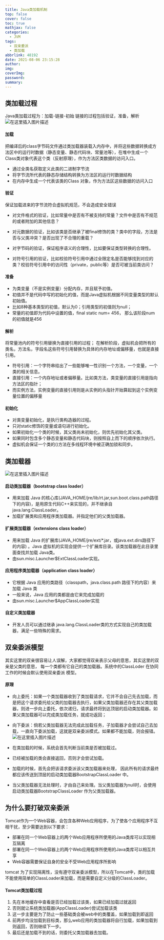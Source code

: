 ```yaml
---
title: Java类加载机制
top: false
cover: false
toc: true
mathjax: false
categories:
  - JVM
tags:
  - 双亲委派
  - 类加载
abbrlink: 48192
date: 2021-08-06 23:15:28
author:
img:
coverImg:
password:
summary:
---
```


## 类加载过程
Java类加载过程为：加载-链接-初始
链接的过程包括验证，准备，解析
![在这里插入图片描述](https://img-blog.csdnimg.cn/14b229396a0d48d686a01c6f18e1d702.png?x-oss-process=image/watermark,type_ZmFuZ3poZW5naGVpdGk,shadow_10,text_aHR0cHM6Ly9ibG9nLmNzZG4ubmV0L3Vwc3RyZWFtNDgw,size_16,color_FFFFFF,t_70)
#### 加载
把编译后的class字节码文件通过类加载器装载入内存中，并将这些数据转换成方法区中的运行时数据（静态变量、静态代码块、常量池等），在堆中生成一个Class类对象代表这个类（反射原理），作为方法区类数据的访问入口。
- 通过全类名获取定义此类的二进制字节流
- 将字节流所代表的静态存储结构转换为方法区的运行时数据结构
- 在内存中生成一个代表该类的Class 对象，作为方法区这些数据的访问入口

#### 验证
保证加载进来的字节流符合虚拟机规范，不会造成安全错误
- 对文件格式的验证，比如常量中是否有不被支持的常量？文件中是否有不规范的或者附加的其他信息？

- 对元数据的验证，比如该类是否继承了被final修饰的类？类中的字段，方法是否与父类冲突？是否出现了不合理的重载？

- 对字节码的验证，保证程序语义的合理性，比如要保证类型转换的合理性。

- 对符号引用的验证，比如校验符号引用中通过全限定名是否能够找到对应的类？校验符号引用中的访问性（private，public等）是否可被当前类访问？
#### 准备
- 为类变量（不是实例变量）分配内存，并且赋予初值。
- 初值并不是代码中写的初始化的值，而是Java虚拟机根据不同变量类型的默认初始值。
- 比如8种基本类型的初值，默认为0；引用类型的初值则为null；
- 常量的初值即为代码中设置的值，final static num= 456， 那么该阶段num的初值就是456
#### 解析
将常量池内的符号引用替换为直接引用的过程；
在解析阶段，虚拟机会把所有的类名，方法名，字段名这些符号引用替换为具体的内存地址或偏移量，也就是直接引用。

- 符号引用：一个字符串给出了一些能够唯一性识别一个方法，一个变量，一个类的相关信息。
- 直接引用：一个内存地址或者偏移量。比如类方法，类变量的直接引用是指向方法区的指针；
- 而实例方法，实例变量的直接引用则是从实例的头指针开始算起到这个实例变量位置的偏移量


#### 初始化
- 对类变量初始化，是执行类构造器的过程。
- 只对static修饰的变量或语句进行初始化。
- 如果初始化一个类的时候，其父类尚未初始化，则优先初始化其父类。
- 如果同时包含多个静态变量和静态代码块，则按照自上而下的顺序依次执行。
- 虚拟机会保证一个类的<clinit>()方法在多线程环境中被正确加锁和同步。

## 类加载器
![在这里插入图片描述](https://img-blog.csdnimg.cn/c111bacbdc15478db391e81c6be73d5f.png?x-oss-process=image/watermark,type_ZmFuZ3poZW5naGVpdGk,shadow_10,text_aHR0cHM6Ly9ibG9nLmNzZG4ubmV0L3Vwc3RyZWFtNDgw,size_16,color_FFFFFF,t_70)

#### 启动类加载器（bootstrap class loader）
- 用来加载 Java 的核心库(JAVA_HOME/jre/lib/rt.jar,sun.boot.class.path路径下的内容)，是用原生代码C++来实现的，并不继承自 java.lang.ClassLoader。
- 加载扩展类和应用程序类加载器。并指定他们的父类加载器。


#### 扩展类加载器（extensions class loader）
- 用来加载 Java 的扩展库(JAVA_HOME/jre/ext/*.jar，或java.ext.dirs路径下的内容) 。Java 虚拟机的实现会提供一个扩展库目录。该类加载器在此目录里面查找并加载 Java类。
- 由sun.misc.Launcher$ExtClassLoader实现。

#### 应用程序类加载器（application class loader）
- 它根据 Java 应用的类路径（classpath，java.class.path 路径下的内容）来加载 Java 类
- 一般来说，Java 应用的类都是由它来完成加载的
- 由sun.misc.Launcher$AppClassLoader实现

#### 自定义类加载器
- 开发人员可以通过继承 java.lang.ClassLoader类的方式实现自己的类加载器，满足一些特殊的需求。
## 双亲委派模型
其实这里的双亲很容易让人误解，大家都觉得双亲表示父母的意思，其实这里的双亲是父类的意思，
每一个类都有它自己的类加载器。系统中的ClassLoder 在协同工作的时候会默认使用双亲委派
模型。
#### 原理
- 向上委托：如果一个类加载器收到了类加载请求，它并不会自己先去加载，而是把这个请求委托给父类的加载器去执行，如果父类加载器还存在其父类加载器，则进一步向上委托，依次递归，请求最终将到达顶层的启动类加载器。如果父类加载器可以完成类加载任务，就成功返回；
- 向下委派：倘若父类加载器无法完成此加载任务，子加载器才会尝试自己去加载，一直向下委派加载，这就是双亲委派模式。如果都不能加载，则会报错。
![在这里插入图片描述](https://img-blog.csdnimg.cn/5f3e0d23e0d44ed6aede34fd3c482d2a.png?x-oss-process=image/watermark,type_ZmFuZ3poZW5naGVpdGk,shadow_10,text_aHR0cHM6Ly9ibG9nLmNzZG4ubmV0L3Vwc3RyZWFtNDgw,size_16,color_FFFFFF,t_70)

- 在类加载的时候，系统会首先判断当前类是否被加载过。
- 已经被加载的类会直接返回，否则才会尝试加载。
- 加载的时候，首先会把该请求委派该父类加载器来处理， 因此所有的请求最终都应该传送到顶层的启动类加载器BootstrapClassLoader 中。
- 当父类加载器无法处理时，才由自己来处理。当父类加载器为null时，会使用启动类加载器BootstrapClassLoader 作为父类加载器。



## 为什么要打破双亲委派

Tomcat作为一个Web容器，会包含各种Web应用程序，为了使各个应用程序不互相干扰，至少需要达到以下要求：
- 部署在同一个Web容器上的两个Web应用程序所使用的Java类库可以实现相互隔离
- 部署在同一个Web容器上的两个Web应用程序所使用的Java类库可以相互共享
- Web容器需要保证自身的安全不受Web应用程序所影响

tomcat 为了实现隔离性，没有遵守双亲委派模型，所以在Tomcat中，类的加载不能使用简单的ClassLoader来加载，而是需要自定义分级的ClassLoader。

#### Tomcat类加载过程
1. 先在本地缓存中查看是否已经加载过该类，如果已经加载过就返回
2. 否则就让系统类加载器(AppClassLoader)尝试加载该类
3. 这一步主要是为了防止一些基础类会被web中的类覆盖，如果加载到即返回
4. 前两步均没加载到目标类，那么web应用的类加载器将自行加载，如果加载到则返回，否则继续下一步。
5. 最后还是加载不到的话，则委托父类加载器去加载。



